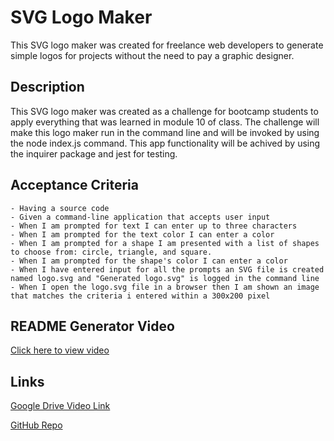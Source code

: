 # SVG Logo Maker

This SVG logo maker was created for freelance web developers to generate simple logos for projects without the need to pay a graphic designer.

## Description

This SVG logo maker was created as a challenge for bootcamp students to apply everything that was learned in module 10 of class. The challenge will make this logo maker run in the command line and will be invoked by using the node index.js command. This app functionality will be achived by using the inquirer package and jest for testing.

## Acceptance Criteria

    - Having a source code
    - Given a command-line application that accepts user input
    - When I am prompted for text I can enter up to three characters
    - When I am prompted for the text color I can enter a color
    - When I am prompted for a shape I am presented with a list of shapes to choose from: circle, triangle, and square.
    - When I am prompted for the shape's color I can enter a color
    - When I have entered input for all the prompts an SVG file is created named logo.svg and "Generated logo.svg" is logged in the command line
    - When I open the logo.svg file in a browser then I am shown an image that matches the criteria i entered within a 300x200 pixel

## README Generator Video

[Click here to view video](./zoniaramirez_svg-logo-maker.mp4)




## Links

[Google Drive Video Link](https://drive.google.com/file/d/1zYTP6QpO6y4gCaZKdtxzrlkzK7itth-n/view?usp=drive_link)

[GitHub Repo](https://github.com/zoniaramirez/svg-logo-maker)